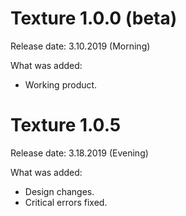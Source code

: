 # Texture 1.0.0 (beta)

Release date: 3.10.2019 (Morning)

What was added:
* Working product.
#

# Texture 1.0.5
Release date: 3.18.2019 (Evening)

What was added:
* Design changes.
* Critical errors fixed.
#
